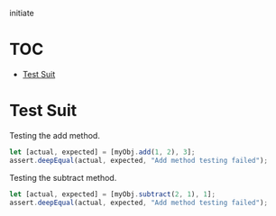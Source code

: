 initiate
# TOC
   - [Test Suit](#test-suit)
<a name=""></a>

<a name="test-suit"></a>
# Test Suit
Testing the add method.

```js
let [actual, expected] = [myObj.add(1, 2), 3];
assert.deepEqual(actual, expected, "Add method testing failed");
```

Testing the subtract method.

```js
let [actual, expected] = [myObj.subtract(2, 1), 1];
assert.deepEqual(actual, expected, "Add method testing failed");